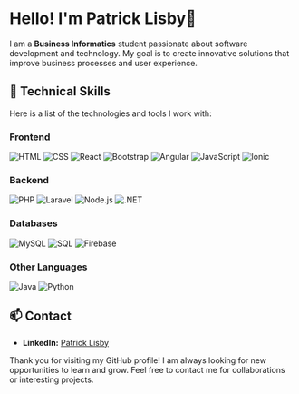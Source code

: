 # Hello! I'm Patrick Lisby👋

I am a **Business Informatics** student passionate about software development and technology. My goal is to create innovative solutions that improve business processes and user experience.

## 🚀 Technical Skills

Here is a list of the technologies and tools I work with:

### Frontend
![HTML](https://img.shields.io/badge/-HTML-E34F26?style=flat-square&logo=html5&logoColor=white)
![CSS](https://img.shields.io/badge/-CSS-1572B6?style=flat-square&logo=css3&logoColor=white)
![React](https://img.shields.io/badge/-React-1572B6?style=flat-square&logo=react&logoColor=white)
![Bootstrap](https://img.shields.io/badge/-Bootstrap-563D7C?style=flat-square&logo=bootstrap&logoColor=white)
![Angular](https://img.shields.io/badge/-Angular-DD0031?style=flat-square&logo=angular&logoColor=white)
![JavaScript](https://img.shields.io/badge/-JavaScript-F7DF1E?style=flat-square&logo=javascript&logoColor=black)
![Ionic](https://img.shields.io/badge/-Ionic-3880FF?style=flat-square&logo=ionic&logoColor=white)

### Backend
![PHP](https://img.shields.io/badge/-PHP-777BB4?style=flat-square&logo=php&logoColor=white)
![Laravel](https://img.shields.io/badge/-Laravel-FF2D20?style=flat-square&logo=laravel&logoColor=white)
![Node.js](https://img.shields.io/badge/-Node.js-339933?style=flat-square&logo=node.js&logoColor=white)
![.NET](https://img.shields.io/badge/-.Net-339933?style=flat-square&logo=.Net&logoColor=white)
### Databases
![MySQL](https://img.shields.io/badge/-MySQL-4479A1?style=flat-square&logo=mysql&logoColor=white)
![SQL](https://img.shields.io/badge/-SQL-4479A1?style=flat-square&logo=sql&logoColor=brown)
![Firebase](https://img.shields.io/badge/-Firebase-4479A1?style=flat-square&logo=firebase&logoColor=white)

### Other Languages
![Java](https://img.shields.io/badge/-Java-007396?style=flat-square&logo=java&logoColor=white)
![Python](https://img.shields.io/badge/-Python-007396?style=flat-square&logo=python&logoColor=white)
## 📫 Contact

- **LinkedIn:** [Patrick Lisby](www.linkedin.com/in/patricklisby)

Thank you for visiting my GitHub profile! I am always looking for new opportunities to learn and grow. Feel free to contact me for collaborations or interesting projects.
